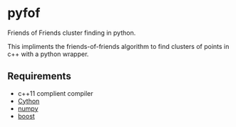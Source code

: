 pyfof
=====

Friends of Friends cluster finding in python.

This impliments the friends-of-friends algorithm to find clusters of points in c++
with a python wrapper.

## Requirements
 * c++11 complient compiler
 * [Cython](http://cython.org/)
 * [numpy](http://www.numpy.org/)
 * [boost](http://www.boost.org/)
